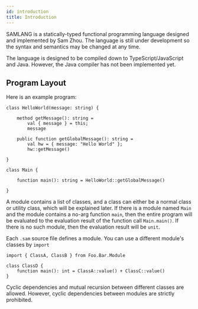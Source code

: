 ```yaml
---
id: introduction
title: Introduction
---
```


SAMLANG is a statically-typed functional programming language designed and implemented by Sam Zhou.
The language is still under development so the syntax and semantics may be changed at any time.

The language is designed to be compiled down to TypeScript/JavaScript and Java. However, the Java
compiler has not been implemented yet.

## Program Layout

Here is an example program:

```samlang
class HelloWorld(message: string) {

    method getMessage(): string =
        val { message } = this;
        message

    public function getGlobalMessage(): string =
        val hw = { message: "Hello World" };
        hw::getMessage()

}

class Main {

    function main(): string = HelloWorld::getGlobalMessage()

}
```

A module contains a list of classes, and a class can either be a normal class or utility class,
which will be explained later. If there is a module named `Main` and the module contains a no-arg
function `main`, then the entire program will be evaluated to the evaluation result of the function
call `Main.main()`. If there is no such module, then the evaluation result will be `unit`.

Each `.sam` source file defines a module. You can use a different module's classes by `import`

```samlang
import { ClassA, ClassB } from Foo.Bar.Module

class ClassD {
    function main(): int = ClassA::value() + ClassC::value()
}
```

Cyclic dependencies and mutual recursion between different classes are allowed. However, cyclic
dependencies between modules are strictly prohibited.

